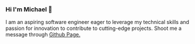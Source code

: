 ### Hi I'm Michael 👋

I am an aspiring software engineer eager to leverage my technical skills and passion for innovation to contribute to cutting-edge projects. Shoot me a message through <a href='https://michaelvdang.github.io'>Github Page.</a>

<!--
**michaelvdang/michaelvdang** is a ✨ _special_ ✨ repository because its `README.md` (this file) appears on your GitHub profile.

Here are some ideas to get you started:

- 🔭 I’m currently working on ...
- 🌱 I’m currently learning ...
- 👯 I’m looking to collaborate on ...
- 🤔 I’m looking for help with ...
- 💬 Ask me about ...
- 📫 How to reach me: ...
- 😄 Pronouns: ...
- ⚡ Fun fact: ...
-->
